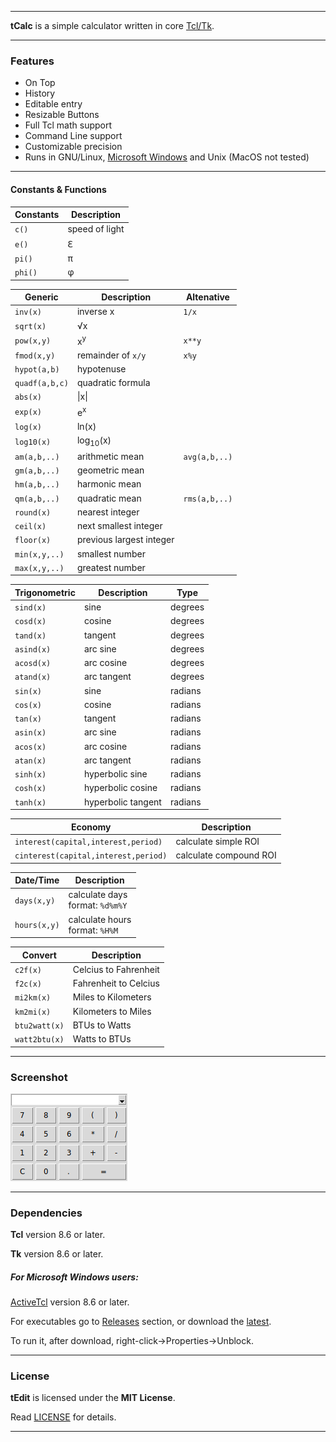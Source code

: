----

**tCalc** is a simple calculator written in core [Tcl/Tk](https://www.tcl.tk).

----

### Features

* On Top
* History
* Editable entry
* Resizable Buttons
* Full Tcl math support
* Command Line support
* Customizable precision
* Runs in GNU/Linux, [Microsoft Windows](#for-microsoft-windows-users) and Unix (MacOS not tested)

----

#### Constants & Functions

| Constants | Description          |
|-----------|----------------------|
| `c()`     | speed of light       |
| `e()`     | <span>&#8455;</span> |
| `pi()`    | <span>&pi;</span>    |
| `phi()`   | <span>&phi;</span>   |

| Generic        | Description              | Altenative    |
|----------------|--------------------------|---------------|
| `inv(x)`       | inverse x                | `1/x`         |
| `sqrt(x)`      | <span>&#8730;</span>x    |
| `pow(x,y)`     | x<sup>y</sup>            | `x**y`        |
| `fmod(x,y)`    | remainder of `x/y`       | `x%y`         |
| `hypot(a,b)`   | hypotenuse               |
| `quadf(a,b,c)` | quadratic formula        |
| `abs(x)`       | \|x\|                    |
| `exp(x)`       | e<sup>x</sup>            |
| `log(x)`       | ln(x)                    |
| `log10(x)`     | log<sub>10</sub>(x)      |
| `am(a,b,..)`   | arithmetic mean          | `avg(a,b,..)` |
| `gm(a,b,..)`   | geometric mean           |
| `hm(a,b,..)`   | harmonic mean            |
| `qm(a,b,..)`   | quadratic mean           | `rms(a,b,..)` |
| `round(x)`     | nearest integer          |
| `ceil(x)`      | next smallest integer    |
| `floor(x)`     | previous largest integer |
| `min(x,y,..)`  | smallest number          |
| `max(x,y,..)`  | greatest number          |

| Trigonometric | Description        | Type    |
|---------------|--------------------|---------|
| `sind(x)`     | sine               | degrees |
| `cosd(x)`     | cosine             | degrees |
| `tand(x)`     | tangent            | degrees |
| `asind(x)`    | arc sine           | degrees |
| `acosd(x)`    | arc cosine         | degrees |
| `atand(x)`    | arc tangent        | degrees |
| `sin(x)`      | sine               | radians |
| `cos(x)`      | cosine             | radians |
| `tan(x)`      | tangent            | radians |
| `asin(x)`     | arc sine           | radians |
| `acos(x)`     | arc cosine         | radians |
| `atan(x)`     | arc tangent        | radians |
| `sinh(x)`     | hyperbolic sine    | radians |
| `cosh(x)`     | hyperbolic cosine  | radians |
| `tanh(x)`     | hyperbolic tangent | radians |

| Economy                              | Description            |
|--------------------------------------|------------------------|
| `interest(capital,interest,period)`  | calculate simple ROI   |
| `cinterest(capital,interest,period)` | calculate compound ROI |

| Date/Time    | Description                         |
|--------------|-------------------------------------|
| `days(x,y)`  | calculate days<br/>format: `%d%m%Y` |
| `hours(x,y)` | calculate hours<br/>format: `%H%M`  |

| Convert        | Description           |
|----------------|-----------------------|
| `c2f(x)`       | Celcius to Fahrenheit |
| `f2c(x)`       | Fahrenheit to Celcius |
| `mi2km(x)`     | Miles to Kilometers   |
| `km2mi(x)`     | Kilometers to Miles   |
| `btu2watt(x)`  | BTUs to Watts         |
| `watt2btu(x)`  | Watts to BTUs         |

----

### Screenshot

![Screenshot](screenshot.png "Screenshot")

----

### Dependencies

**Tcl** version 8.6 or later.

**Tk** version 8.6 or later.

##### For Microsoft Windows users:

[ActiveTcl](https://www.activestate.com/activetcl) version 8.6 or later.

For executables go to [Releases](https://github.com/thanoulis/tcalc/releases) section, or download the [latest](https://github.com/thanoulis/tcalc/releases/latest/download/tcalc.exe).

To run it, after download, right-click->Properties->Unblock.

----

### License

**tEdit** is licensed under the **MIT License**.

Read [LICENSE](LICENSE) for details.

----
